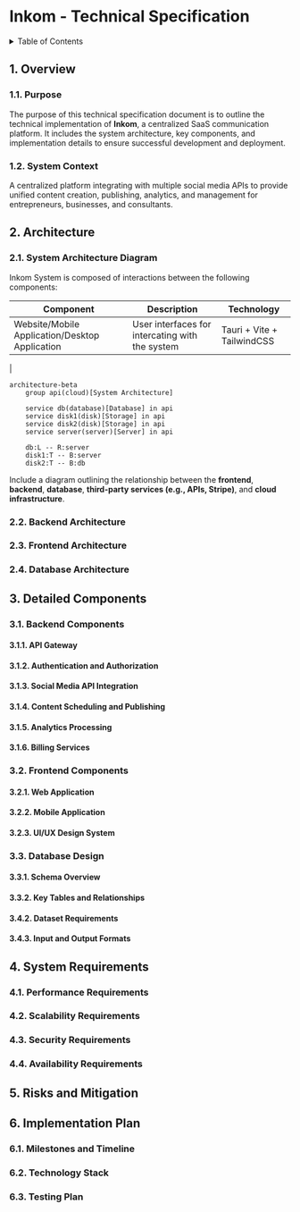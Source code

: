 # Inkom - Technical Specification

<details>
<summary>Table of Contents</summary>

- [Inkom - Technical Specification](#inkom---technical-specification)
  - [1. Overview](#1-overview)
    - [1.1. Purpose](#11-purpose)
    - [1.2. System Context](#12-system-context)
  - [2. Architecture](#2-architecture)
    - [2.1. System Architecture Diagram](#21-system-architecture-diagram)
    - [2.2. Backend Architecture](#22-backend-architecture)
    - [2.3. Frontend Architecture](#23-frontend-architecture)
    - [2.4. Database Architecture](#24-database-architecture)
  - [3. Detailed Components](#3-detailed-components)
    - [3.1. Backend Components](#31-backend-components)
      - [3.1.1. API Gateway](#311-api-gateway)
      - [3.1.2. Authentication and Authorization](#312-authentication-and-authorization)
      - [3.1.3. Social Media API Integration](#313-social-media-api-integration)
      - [3.1.4. Content Scheduling and Publishing](#314-content-scheduling-and-publishing)
      - [3.1.5. Analytics Processing](#315-analytics-processing)
      - [3.1.6. Billing Services](#316-billing-services)
    - [3.2. Frontend Components](#32-frontend-components)
      - [3.2.1. Web Application](#321-web-application)
      - [3.2.2. Mobile Application](#322-mobile-application)
      - [3.2.3. UI/UX Design System](#323-uiux-design-system)
    - [3.3. Database Design](#33-database-design)
      - [3.3.1. Schema Overview](#331-schema-overview)
      - [3.3.2. Key Tables and Relationships](#332-key-tables-and-relationships)
      - [3.4.2. Dataset Requirements](#342-dataset-requirements)
      - [3.4.3. Input and Output Formats](#343-input-and-output-formats)
  - [4. System Requirements](#4-system-requirements)
    - [4.1. Performance Requirements](#41-performance-requirements)
    - [4.2. Scalability Requirements](#42-scalability-requirements)
    - [4.3. Security Requirements](#43-security-requirements)
    - [4.4. Availability Requirements](#44-availability-requirements)
  - [**5. Risks and Mitigation**](#5-risks-and-mitigation)
  - [**6. Implementation Plan**](#6-implementation-plan)
    - [6.1. Milestones and Timeline](#61-milestones-and-timeline)
    - [6.2. Technology Stack](#62-technology-stack)
    - [6.3. Testing Plan](#63-testing-plan)

</details>

## 1. Overview

### 1.1. Purpose

The purpose of this technical specification document is to outline the technical implementation of **Inkom**, a centralized SaaS communication platform. It includes the system architecture, key components, and implementation details to ensure successful development and deployment.

### 1.2. System Context

A centralized platform integrating with multiple social media APIs to provide unified content creation, publishing, analytics, and management for entrepreneurs, businesses, and consultants.

## 2. Architecture

### 2.1. System Architecture Diagram

Inkom System is composed of interactions between the following components:

| Component                                      | Description                                     | Technology                 |
| ---------------------------------------------- | ----------------------------------------------- | -------------------------- |
| Website/Mobile Application/Desktop Application | User interfaces for intercating with the system | Tauri + Vite + TailwindCSS |
| 

```mermaid
architecture-beta
    group api(cloud)[System Architecture]

    service db(database)[Database] in api
    service disk1(disk)[Storage] in api
    service disk2(disk)[Storage] in api
    service server(server)[Server] in api

    db:L -- R:server
    disk1:T -- B:server
    disk2:T -- B:db
```

Include a diagram outlining the relationship between the **frontend**, **backend**, **database**, **third-party services (e.g., APIs, Stripe)**, and **cloud infrastructure**.

### 2.2. Backend Architecture

### 2.3. Frontend Architecture

### 2.4. Database Architecture

## 3. Detailed Components

### 3.1. Backend Components

#### 3.1.1. API Gateway

#### 3.1.2. Authentication and Authorization

#### 3.1.3. Social Media API Integration

#### 3.1.4. Content Scheduling and Publishing

#### 3.1.5. Analytics Processing

#### 3.1.6. Billing Services

### 3.2. Frontend Components

#### 3.2.1. Web Application

#### 3.2.2. Mobile Application

#### 3.2.3. UI/UX Design System

### 3.3. Database Design

#### 3.3.1. Schema Overview

#### 3.3.2. Key Tables and Relationships

#### 3.4.2. Dataset Requirements

#### 3.4.3. Input and Output Formats

## 4. System Requirements

### 4.1. Performance Requirements

### 4.2. Scalability Requirements

### 4.3. Security Requirements

### 4.4. Availability Requirements

## **5. Risks and Mitigation**

## **6. Implementation Plan**

### 6.1. Milestones and Timeline

### 6.2. Technology Stack

### 6.3. Testing Plan

<!-- Described later in the test plan, links to redirect to it-->